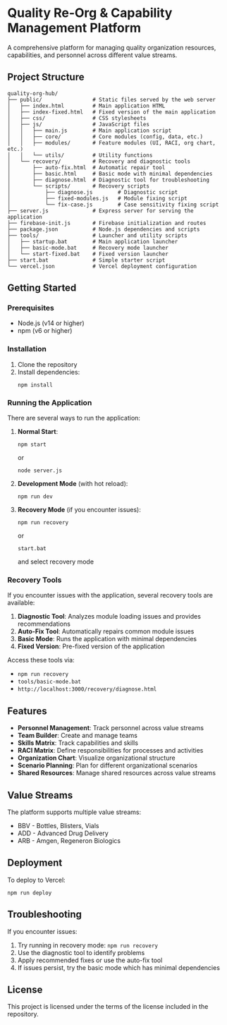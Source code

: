 # Quality Re-Org & Capability Management Platform

A comprehensive platform for managing quality organization resources, capabilities, and personnel across different value streams.

## Project Structure

```
quality-org-hub/
├── public/                # Static files served by the web server
│   ├── index.html         # Main application HTML
│   ├── index-fixed.html   # Fixed version of the main application
│   ├── css/               # CSS stylesheets
│   ├── js/                # JavaScript files
│   │   ├── main.js        # Main application script
│   │   ├── core/          # Core modules (config, data, etc.)
│   │   ├── modules/       # Feature modules (UI, RACI, org chart, etc.)
│   │   └── utils/         # Utility functions
│   └── recovery/          # Recovery and diagnostic tools
│       ├── auto-fix.html  # Automatic repair tool
│       ├── basic.html     # Basic mode with minimal dependencies
│       ├── diagnose.html  # Diagnostic tool for troubleshooting
│       └── scripts/       # Recovery scripts
│           ├── diagnose.js        # Diagnostic script
│           ├── fixed-modules.js   # Module fixing script
│           └── fix-case.js        # Case sensitivity fixing script
├── server.js              # Express server for serving the application
├── firebase-init.js       # Firebase initialization and routes
├── package.json           # Node.js dependencies and scripts
├── tools/                 # Launcher and utility scripts
│   ├── startup.bat        # Main application launcher
│   ├── basic-mode.bat     # Recovery mode launcher
│   └── start-fixed.bat    # Fixed version launcher
├── start.bat              # Simple starter script
└── vercel.json            # Vercel deployment configuration
```

## Getting Started

### Prerequisites

- Node.js (v14 or higher)
- npm (v6 or higher)

### Installation

1. Clone the repository
2. Install dependencies:
   ```
   npm install
   ```

### Running the Application

There are several ways to run the application:

1. **Normal Start**:
   ```
   npm start
   ```
   or
   ```
   node server.js
   ```

2. **Development Mode** (with hot reload):
   ```
   npm run dev
   ```

3. **Recovery Mode** (if you encounter issues):
   ```
   npm run recovery
   ```
   or
   ```
   start.bat
   ```
   and select recovery mode

### Recovery Tools

If you encounter issues with the application, several recovery tools are available:

1. **Diagnostic Tool**: Analyzes module loading issues and provides recommendations
2. **Auto-Fix Tool**: Automatically repairs common module issues
3. **Basic Mode**: Runs the application with minimal dependencies
4. **Fixed Version**: Pre-fixed version of the application

Access these tools via:
- `npm run recovery`
- `tools/basic-mode.bat`
- `http://localhost:3000/recovery/diagnose.html`

## Features

- **Personnel Management**: Track personnel across value streams
- **Team Builder**: Create and manage teams
- **Skills Matrix**: Track capabilities and skills
- **RACI Matrix**: Define responsibilities for processes and activities
- **Organization Chart**: Visualize organizational structure
- **Scenario Planning**: Plan for different organizational scenarios
- **Shared Resources**: Manage shared resources across value streams

## Value Streams

The platform supports multiple value streams:
- BBV - Bottles, Blisters, Vials
- ADD - Advanced Drug Delivery
- ARB - Amgen, Regeneron Biologics

## Deployment

To deploy to Vercel:
```
npm run deploy
```

## Troubleshooting

If you encounter issues:

1. Try running in recovery mode: `npm run recovery`
2. Use the diagnostic tool to identify problems
3. Apply recommended fixes or use the auto-fix tool
4. If issues persist, try the basic mode which has minimal dependencies

## License

This project is licensed under the terms of the license included in the repository. 